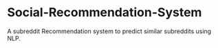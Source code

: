 # Social-Recommendation-System
A subreddit Recommendation system to predict similar subreddits using NLP.

